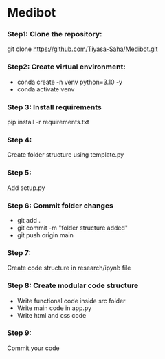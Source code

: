 # Medibot

### Step1: Clone the repository:
git clone https://github.com/Tiyasa-Saha/Medibot.git

### Step2: Create virtual environment:
- conda create -n venv python=3.10 -y
- conda activate venv

### Step 3: Install requirements 
pip install -r requirements.txt 

### Step 4:
Create folder structure using template.py

### Step 5:
Add setup.py

### Step 6: Commit folder changes
- git add .
- git commit -m "folder structure added"
- git push origin main

### Step 7: 
Create code structure in research/ipynb file

### Step 8: Create modular code structure
- Write functional code inside src folder
- Write main code in app.py
- Write html and css code

### Step 9:
Commit your code
